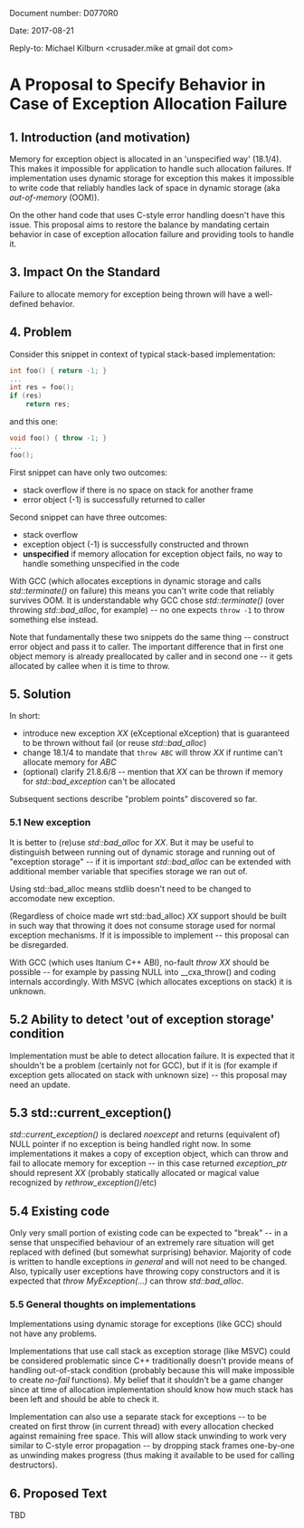 Document number: D0770R0

Date: 2017-08-21

Reply-to: Michael Kilburn <crusader.mike at gmail dot com>

# A Proposal to Specify Behavior in Case of Exception Allocation Failure

## 1. Introduction (and motivation)
Memory for exception object is allocated in an 'unspecified way' (18.1/4). This makes it impossible for application to handle such allocation failures. If implementation uses dynamic storage for exception this makes it impossible to write code that reliably handles lack of space in dynamic storage (aka *out-of-memory* (OOM)).

On the other hand code that uses C-style error handling doesn't have this issue. This proposal aims to restore the balance by mandating certain behavior in case of exception allocation failure and providing tools to handle it.

## 3. Impact On the Standard
Failure to allocate memory for exception being thrown will have a well-defined behavior.

## 4. Problem
Consider this snippet in context of typical stack-based implementation:
```c
int foo() { return -1; }
...
int res = foo();
if (res)
    return res;
```

and this one:

```c++
void foo() { throw -1; }
...
foo();
```
First snippet can have only two outcomes:
- stack overflow if there is no space on stack for another frame
- error object (-1) is successfully returned to caller

Second snippet can have three outcomes:
- stack overflow
- exception object (-1) is successfully constructed and thrown
- **unspecified** if memory allocation for exception object fails, no way to handle something unspecified in the code

With GCC (which allocates exceptions in dynamic storage and calls *std::terminate()* on failure) this means you can't write code that reliably survives OOM. It is understandable why GCC chose *std::terminate()* (over throwing *std::bad_alloc*, for example) -- no one expects `throw -1` to throw something else instead.

Note that fundamentally these two snippets do the same thing -- construct error object and pass it to caller. The important difference that in first one object memory is already preallocated by caller and in second one -- it gets allocated by callee when it is time to throw.

## 5. Solution
In short:
* introduce new exception *XX* (eXceptional eXception) that is guaranteed to be thrown without fail (or reuse *std::bad_alloc*)
* change 18.1/4 to mandate that `throw ABC` will throw *XX* if runtime can't allocate memory for *ABC*
* (optional) clarify 21.8.6/8 -- mention that *XX* can be thrown if memory for *std::bad_exception* can't be allocated

Subsequent sections describe "problem points" discovered so far.

### 5.1 New exception
It is better to (re)use *std::bad_alloc* for *XX*. But it may be useful to distinguish between running out of dynamic storage and running out of "exception storage" -- if it is important *std::bad_alloc* can be extended with additional member variable that specifies storage we ran out of.

Using std::bad_alloc means stdlib doesn't need to be changed to accomodate new exception.

(Regardless of choice made wrt std::bad_alloc) *XX* support should be built in such way that throwing it does not consume storage used for normal exception mechanisms. If it is impossible to implement -- this proposal can be disregarded.

With GCC (which uses Itanium C++ ABI), no-fault *throw XX* should be possible -- for example by passing NULL into \_\_cxa_throw() and coding internals accordingly. With MSVC (which allocates exceptions on stack) it is unknown.

## 5.2 Ability to detect 'out of exception storage' condition
Implementation must be able to detect allocation failure. It is expected that it shouldn't be a problem (certainly not for GCC), but if it is (for example if exception gets allocated on stack with unknown size) -- this proposal may need an update.

## 5.3 std::current_exception()
*std::current_exception()* is declared *noexcept* and returns (equivalent of) NULL pointer if no exception is being handled right now. In some implementations it makes a copy of exception object, which can throw and fail to allocate memory for exception -- in this case returned *exception_ptr* should represent *XX* (probably statically allocated or magical value recognized by *rethrow_exception()*/etc)

## 5.4 Existing code
Only very small portion of existing code can be expected to "break" -- in a sense that unspecified behaviour of an extremely rare situation will get replaced with defined (but somewhat surprising) behavior. Majority of code is written to handle exceptions *in general* and will not need to be changed. Also, typically user exceptions have throwing copy constructors and it is expected that *throw MyException(...)* can throw *std::bad_alloc*.

### 5.5 General thoughts on implementations
Implementations using dynamic storage for exceptions (like GCC) should not have any problems.

Implementations that use call stack as exception storage (like MSVC) could be considered problematic since C++ traditionally doesn't provide means of handling out-of-stack condition (probably because this will make impossible to create *no-fail* functions). My belief that it shouldn't be a game changer since at time of allocation implementation should know how much stack has been left and should be able to check it.

Implementation can also use a separate stack for exceptions -- to be created on first throw (in current thread) with every allocation checked against remaining free space. This will allow stack unwinding to work very similar to C-style error propagation -- by dropping stack frames one-by-one as unwinding makes progress (thus making it available to be used for calling destructors).

## 6. Proposed Text
TBD

